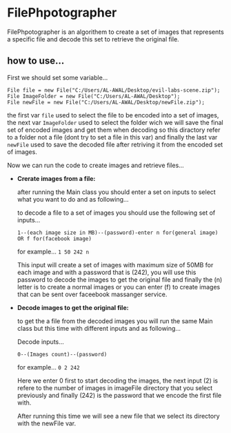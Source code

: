 # FilePhpotographer
FilePhpotographer is an algorithem to create a set of images that represents a specific file and decode this set to retrieve the original file.

## how to use...
First we should set some variable...

    File file = new File("C:/Users/AL-AWAL/Desktop/evil-labs-scene.zip");
    File ImageFolder = new File("C:/Users/AL-AWAL/Desktop");
    File newFile = new File("C:/Users/AL-AWAL/Desktop/newFile.zip");

the first var `file` used to select the file to be encoded into a set of images, the next var `ImageFolder` used to select the folder wich we will save the final set of encoded images and get them when decoding so this diractory refer to a folder not a file (dont try to set a file in this var) and finally the last var `newFile` used to save the decoded file after retriving it from the encoded set of images.

Now we can run the code to create images and retrieve files...



- **Crerate images from a file:**

	after running the Main class you should enter a set on inputs to select what you want to do and as following...

	to decode a file to a set of images you should use the following set of inputs...

	`1--(each image size in MB)--(password)-enter n for(general image) OR f for(facebook image)`

	for example... `1 50 242 n`

	This input will create a set of images with maximum size of 50MB for each image and with a password that is (242), you will use this password to decode the images to get the original file and finally the (n) letter is to create a normal images or you can enter (f) to create images that can be sent over faceebook massanger service.

- **Decode images to get the original file:**

	to get the a file from the decoded images you will run the same Main class but this time with different inputs and as following...

	Decode inputs...

	`0--(Images count)--(password)`

	for example... `0 2 242`

	Here we enter 0 first to start decoding the images, the next input (2) is refere to the number of images in imageFile directory that you select previously and finally (242) is the password that we encode the first file with.

	After running this time we will see a new file that we select its directory with the newFile var.
